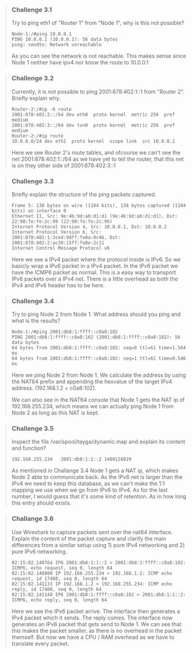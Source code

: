 > ### Challenge 3.1
> Try to ping eth1 of "Router 1" from "Node 1", why is this not possible?
> ```
> Node-1:/#ping 10.0.0.1
> PING 10.0.0.1 (10.0.0.1): 56 data bytes
> ping: sendto: Network unreachable
> ```
> As you can see the network is not reachable. This makes sense since Node 1 neither have ipv4 nor know the route to 10.0.0.1


> ### Challenge 3.2
> Currently, it is not possible to ping 2001:878:402:1::1 from "Router 2". Briefly explain why.
> ```
> Router-2:/#ip -6 route
> 2001:878:402:2::/64 dev eth0  proto kernel  metric 256  pref medium
> 2001:878:402:3::/64 dev tun0  proto kernel  metric 256  pref medium
> Router-2:/#ip route
> 10.0.0.0/24 dev eth1  proto kernel  scope link  src 10.0.0.2
> ```
> Here we see Router 2's route tables, and ofcourse we can't see the net 2001:878:402:1::/64 as we have yet to tell the router, that this net is on they other side of 2001:878:402:3::1

> ### Challenge 3.3
> Briefly explain the structure of the ping packets captured.
> ```
> Frame 5: 138 bytes on wire (1104 bits), 138 bytes captured (1104 bits) on interface 0
> Ethernet II, Src: 9e:4b:9d:a6:d1:d1 (9e:4b:9d:a6:d1:d1), Dst: 22:90:fe:fe:2c:99 (22:90:fe:fe:2c:99)
> Internet Protocol Version 4, Src: 10.0.0.1, Dst: 10.0.0.2
> Internet Protocol Version 6, Src: 2001:878:402:1:3ce4:9dff:fe8a:8c4b, Dst: 2001:878:402:2:ac39:15ff:fe8e:2c11
> Internet Control Message Protocol v6
> ```
> Here we see a IPv4 packet where the protocol inside is IPv6. So we basicly wrap a IPv6 packet in a IPv4 packet. In the IPv6 packet we have the ICMP6 packet as normal. This is a easy way to transport IPv6 packets over a IPv4 net. There is a little overhead as both the IPv4 and IPv6 header has to be here.


> ### Challenge 3.4
> Try to ping Node 2 from Node 1. What address should you ping and what is the results?
> ```
> Node-1:/#ping 2001:db8:1:ffff::c0a8:102
> PING 2001:db8:1:ffff::c0a8:102 (2001:db8:1:ffff::c0a8:102): 56 data bytes
> 64 bytes from 2001:db8:1:ffff::c0a8:102: seq=0 ttl=61 time=1.564 ms
> 64 bytes from 2001:db8:1:ffff::c0a8:102: seq=1 ttl=61 time=0.546 ms
> ```
> Here we ping Node 2 from Node 1. We calculate the address by using the NAT64 prefix and appending the hexvalue of the target IPv4 address. (192.168.1.2 = c0a8:102).
>
> We can also see in the NAT64 console that Node 1 gets the NAT ip of 192.168.255.234, which means we can actually ping Node 1 from Node 2 as long as this NAT is kept.


> ### Challenge 3.5
> Inspect the file /var/spool/tayga/dynamic.map and explain its content and function?
> ```
> 192.168.255.234	2001:db8:1:1::2	1480126029
> ```
> As mentioned in Challange 3.4 Node 1 gets a NAT ip, which makes Node 2 able to communicate back. As the IPv6 net is larger than the IPv4 we need to keep this database, as we can't make the 1:1 mapping we use when we go from IPv6 to IPv4. As for the last number, I would guess that it's some kind of retention. As in how long this entry should exists.

> ### Challange 3.6
> Use Wireshark to capture packets sent over the nat64 interface. Explain the content of the packet capture and clarify the main differences from a similar setup using 1) pure IPv4 networking and 2) pure IPv6 networking.
> ```
> 02:15:02.140764 IP6 2001:db8:1:1::2 > 2001:db8:1:ffff::c0a8:102: ICMP6, echo request, seq 0, length 64
> 02:15:02.140800 IP 192.168.255.234 > 192.168.1.2: ICMP echo request, id 17408, seq 0, length 64
> 02:15:02.141133 IP 192.168.1.2 > 192.168.255.234: ICMP echo reply, id 17408, seq 0, length 64
> 02:15:02.141148 IP6 2001:db8:1:ffff::c0a8:102 > 2001:db8:1:1::2: ICMP6, echo reply, seq 0, length 64
> ```
> Here we see the IPv6 packet arrive. The interface then generates a IPv4 packet which it sends. The reply comes. The interface now generates an IPv6 packet that gets send to Node 1. We can see that this makes the packet smaller, as there is no overhead in the packet themself. But now we have a CPU / RAM overhead as we have to translate every packet.
